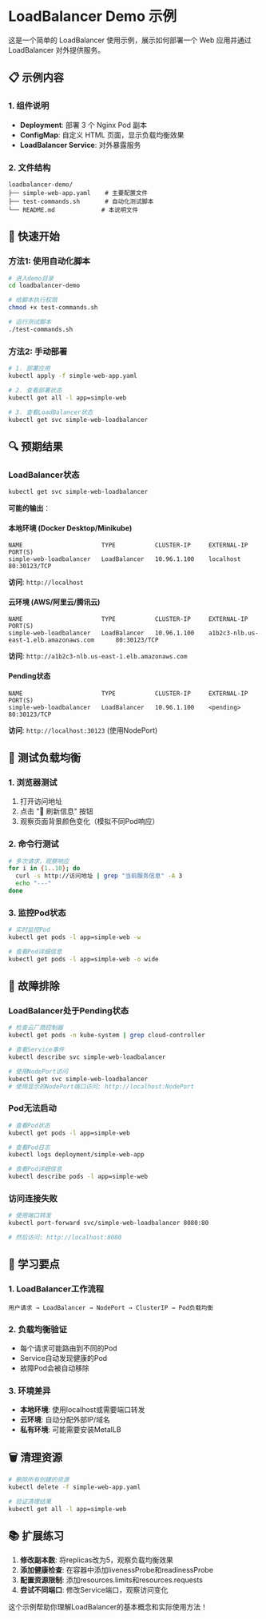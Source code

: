 # LoadBalancer Demo 示例

这是一个简单的 LoadBalancer 使用示例，展示如何部署一个 Web 应用并通过 LoadBalancer 对外提供服务。

## 📋 示例内容

### 1. 组件说明
- **Deployment**: 部署 3 个 Nginx Pod 副本
- **ConfigMap**: 自定义 HTML 页面，显示负载均衡效果
- **LoadBalancer Service**: 对外暴露服务

### 2. 文件结构
```
loadbalancer-demo/
├── simple-web-app.yaml    # 主要配置文件
├── test-commands.sh       # 自动化测试脚本
└── README.md             # 本说明文件
```

## 🚀 快速开始

### 方法1: 使用自动化脚本
```bash
# 进入demo目录
cd loadbalancer-demo

# 给脚本执行权限
chmod +x test-commands.sh

# 运行测试脚本
./test-commands.sh
```

### 方法2: 手动部署
```bash
# 1. 部署应用
kubectl apply -f simple-web-app.yaml

# 2. 查看部署状态
kubectl get all -l app=simple-web

# 3. 查看LoadBalancer状态
kubectl get svc simple-web-loadbalancer
```

## 🔍 预期结果

### LoadBalancer状态
```bash
kubectl get svc simple-web-loadbalancer
```

**可能的输出**：

#### 本地环境 (Docker Desktop/Minikube)
```
NAME                      TYPE           CLUSTER-IP     EXTERNAL-IP   PORT(S)
simple-web-loadbalancer   LoadBalancer   10.96.1.100    localhost     80:30123/TCP
```
**访问**: `http://localhost`

#### 云环境 (AWS/阿里云/腾讯云)
```
NAME                      TYPE           CLUSTER-IP     EXTERNAL-IP                                   PORT(S)
simple-web-loadbalancer   LoadBalancer   10.96.1.100    a1b2c3-nlb.us-east-1.elb.amazonaws.com      80:30123/TCP
```
**访问**: `http://a1b2c3-nlb.us-east-1.elb.amazonaws.com`

#### Pending状态
```
NAME                      TYPE           CLUSTER-IP     EXTERNAL-IP   PORT(S)
simple-web-loadbalancer   LoadBalancer   10.96.1.100    <pending>     80:30123/TCP
```
**访问**: `http://localhost:30123` (使用NodePort)

## 🧪 测试负载均衡

### 1. 浏览器测试
1. 打开访问地址
2. 点击 "🔄 刷新信息" 按钮
3. 观察页面背景颜色变化（模拟不同Pod响应）

### 2. 命令行测试
```bash
# 多次请求，观察响应
for i in {1..10}; do
  curl -s http://访问地址 | grep "当前服务信息" -A 3
  echo "---"
done
```

### 3. 监控Pod状态
```bash
# 实时监控Pod
kubectl get pods -l app=simple-web -w

# 查看Pod详细信息
kubectl get pods -l app=simple-web -o wide
```

## 🔧 故障排除

### LoadBalancer处于Pending状态
```bash
# 检查云厂商控制器
kubectl get pods -n kube-system | grep cloud-controller

# 查看Service事件
kubectl describe svc simple-web-loadbalancer

# 使用NodePort访问
kubectl get svc simple-web-loadbalancer
# 使用显示的NodePort端口访问: http://localhost:NodePort
```

### Pod无法启动
```bash
# 查看Pod状态
kubectl get pods -l app=simple-web

# 查看Pod日志
kubectl logs deployment/simple-web-app

# 查看Pod详细信息
kubectl describe pods -l app=simple-web
```

### 访问连接失败
```bash
# 使用端口转发
kubectl port-forward svc/simple-web-loadbalancer 8080:80

# 然后访问: http://localhost:8080
```

## 🎯 学习要点

### 1. LoadBalancer工作流程
```
用户请求 → LoadBalancer → NodePort → ClusterIP → Pod负载均衡
```

### 2. 负载均衡验证
- 每个请求可能路由到不同的Pod
- Service自动发现健康的Pod
- 故障Pod会被自动移除

### 3. 环境差异
- **本地环境**: 使用localhost或需要端口转发
- **云环境**: 自动分配外部IP/域名
- **私有环境**: 可能需要安装MetalLB

## 🗑️ 清理资源

```bash
# 删除所有创建的资源
kubectl delete -f simple-web-app.yaml

# 验证清理结果
kubectl get all -l app=simple-web
```

## 📚 扩展练习

1. **修改副本数**: 将replicas改为5，观察负载均衡效果
2. **添加健康检查**: 在容器中添加livenessProbe和readinessProbe
3. **配置资源限制**: 添加resources.limits和resources.requests
4. **尝试不同端口**: 修改Service端口，观察访问变化

这个示例帮助你理解LoadBalancer的基本概念和实际使用方法！ 